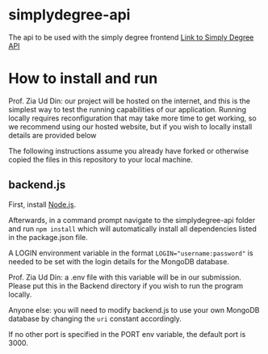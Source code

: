 # simplydegree-api
The api to be used with the simply degree frontend
[Link to Simply Degree API](https://simply-degree.herokuapp.com/)  


# How to install and run
Prof. Zia Ud Din: our project will be hosted on the internet, and this is the simplest way to test the running capabilities of our application. Running locally requires reconfiguration that may take more time to get working, so we recommend using our hosted website, but if you wish to locally install details are provided below

The following instructions assume you already have forked or otherwise copied the files in this repository to your local machine.
## backend.js
First, install [Node.js](https://nodejs.org/en/).

Afterwards, in a command prompt navigate to the simplydegree-api folder and run `npm install` which will automatically install all dependencies listed in the package.json file.

A LOGIN environment variable in the format `LOGIN="username:password"` is needed to be set with the login details for the MongoDB database.

Prof. Zia Ud Din: a .env file with this variable will be in our submission. Please put this in the Backend directory if you wish to run the program locally.

Anyone else: you will need to modify backend.js to use your own MongoDB database by changing the `uri` constant accordingly.

If no other port is specified in the PORT env variable, the default port is 3000.
